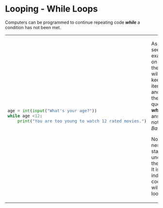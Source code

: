 # Looping - While Loops
Computers can be programmed to continue repeating code ***while*** a condition has not been met.

<table>
<tbody>
<tr>
<td> 

```python
age = int(input("What's your age?"))
while age <12:
    print("You are too young to watch 12 rated movies.")
    
```

</td>
<td>

As you can see in the example on the left, the code will keeping iterating and asking the same question ***while*** the answer is not *Batman*.

Notice the nesting of statements underneath the while? It is the indented code that will keep looping.

</td>
</tr>
</tbody>
</table>
